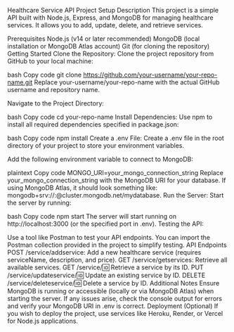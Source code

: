 


Healthcare Service API Project Setup
Description
This project is a simple API built with Node.js, Express, and MongoDB for managing healthcare services. It allows you to add, update, delete, and retrieve services.

Prerequisites
Node.js (v14 or later recommended)
MongoDB (local installation or MongoDB Atlas account)
Git (for cloning the repository)
Getting Started
Clone the Repository: Clone the project repository from GitHub to your local machine:

bash
Copy code
git clone https://github.com/your-username/your-repo-name.git
Replace your-username/your-repo-name with the actual GitHub username and repository name.

Navigate to the Project Directory:

bash
Copy code
cd your-repo-name
Install Dependencies: Use npm to install all required dependencies specified in package.json:

bash
Copy code
npm install
Create a .env File: Create a .env file in the root directory of your project to store your environment variables.

Add the following environment variable to connect to MongoDB:

plaintext
Copy code
MONGO_URI=your_mongo_connection_string
Replace your_mongo_connection_string with the MongoDB URI for your database.
If using MongoDB Atlas, it should look something like: mongodb+srv://<username>:<password>@cluster.mongodb.net/mydatabase.
Run the Server: Start the server by running:

bash
Copy code
npm start
The server will start running on http://localhost:3000 (or the specified port in .env).
Testing the API:

Use a tool like Postman to test your API endpoints.
You can import the Postman collection provided in the project to simplify testing.
API Endpoints
POST /service/addservice: Add a new healthcare service (requires serviceName, description, and price).
GET /service/getservices: Retrieve all available services.
GET /service/:id: Retrieve a service by its ID.
PUT /service/updateservice/:id: Update an existing service by ID.
DELETE /service/deleteservice/:id: Delete a service by ID.
Additional Notes
Ensure MongoDB is running or accessible (locally or via MongoDB Atlas) when starting the server.
If any issues arise, check the console output for errors and verify your MongoDB URI in .env is correct.
Deployment (Optional)
If you wish to deploy the project, use services like Heroku, Render, or Vercel for Node.js applications.

